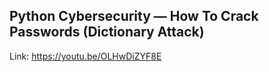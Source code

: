 ## Python Cybersecurity — How To Crack Passwords (Dictionary Attack)

Link: https://youtu.be/OLHwDiZYF8E
